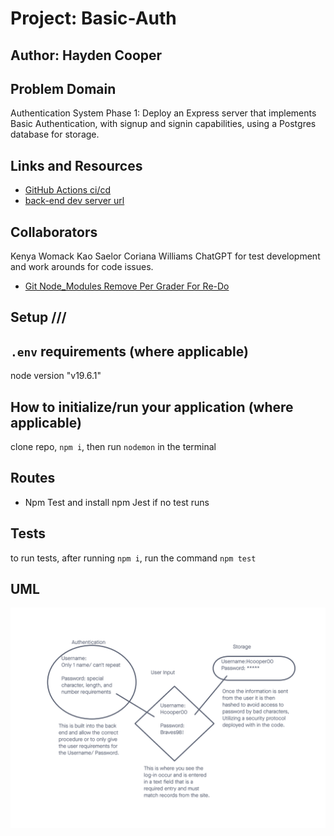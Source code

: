# Project: Basic-Auth

## Author: Hayden Cooper

## Problem Domain

Authentication System Phase 1: Deploy an Express server that implements Basic Authentication, with signup and signin capabilities, using a Postgres database for storage.

## Links and Resources

- [GitHub Actions ci/cd](https://github.com/Hcooper23/basic-auth/actions)
- [back-end dev server url](https://basic-auth-rxcz.onrender.com/)

## Collaborators

 Kenya Womack
 Kao Saelor
 Coriana Williams
 ChatGPT for test development and work arounds for code issues.

 - [Git Node_Modules Remove Per Grader For Re-Do](https://gist.github.com/lmcneel/45594e550a3403d589bdcaad38138a83)

## Setup ///

## `.env` requirements (where applicable)

node version "v19.6.1"

## How to initialize/run your application (where applicable)

clone repo, `npm i`, then run `nodemon` in the terminal

## Routes

- Npm Test and install npm Jest if no test runs

## Tests

to run tests, after running `npm i`, run the command `npm test`

## UML

![UML image](./basic-auth.png)
